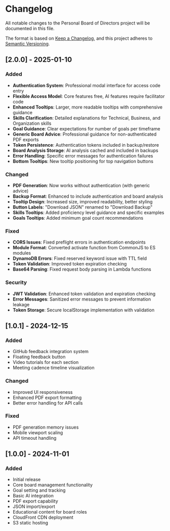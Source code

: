 # Changelog

All notable changes to the Personal Board of Directors project will be documented in this file.

The format is based on [Keep a Changelog](https://keepachangelog.com/en/1.0.0/),
and this project adheres to [Semantic Versioning](https://semver.org/spec/v2.0.0.html).

## [2.0.0] - 2025-01-10

### Added
- **Authentication System**: Professional modal interface for access code entry
- **Flexible Access Model**: Core features free, AI features require facilitator code
- **Enhanced Tooltips**: Larger, more readable tooltips with comprehensive guidance
- **Skills Clarification**: Detailed explanations for Technical, Business, and Organization skills
- **Goal Guidance**: Clear expectations for number of goals per timeframe
- **Generic Board Advice**: Professional guidance for non-authenticated PDF exports
- **Token Persistence**: Authentication tokens included in backup/restore
- **Board Analysis Storage**: AI analysis cached and included in backups
- **Error Handling**: Specific error messages for authentication failures
- **Bottom Tooltips**: New tooltip positioning for top navigation buttons

### Changed
- **PDF Generation**: Now works without authentication (with generic advice)
- **Backup Format**: Enhanced to include authentication and board analysis
- **Tooltip Design**: Increased size, improved readability, better styling
- **Button Labels**: "Download JSON" renamed to "Download Backup"
- **Skills Tooltips**: Added proficiency level guidance and specific examples
- **Goals Tooltips**: Added minimum goal count recommendations

### Fixed
- **CORS Issues**: Fixed preflight errors in authentication endpoints
- **Module Format**: Converted activate function from CommonJS to ES modules
- **DynamoDB Errors**: Fixed reserved keyword issue with TTL field
- **Token Validation**: Improved token expiration checking
- **Base64 Parsing**: Fixed request body parsing in Lambda functions

### Security
- **JWT Validation**: Enhanced token validation and expiration checking
- **Error Messages**: Sanitized error messages to prevent information leakage
- **Token Storage**: Secure localStorage implementation with validation

## [1.0.1] - 2024-12-15

### Added
- GitHub feedback integration system
- Floating feedback button
- Video tutorials for each section
- Meeting cadence timeline visualization

### Changed
- Improved UI responsiveness
- Enhanced PDF export formatting
- Better error handling for API calls

### Fixed
- PDF generation memory issues
- Mobile viewport scaling
- API timeout handling

## [1.0.0] - 2024-11-01

### Added
- Initial release
- Core board management functionality
- Goal setting and tracking
- Basic AI integration
- PDF export capability
- JSON import/export
- Educational content for board roles
- CloudFront CDN deployment
- S3 static hosting
